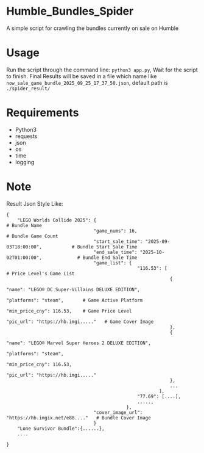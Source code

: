 # Humble_Bundles_Spider
A simple script for crawling the bundles currently on sale on Humble

# Usage  
Run the script through the command line:  `python3 app.py`, Wait for the script to finish. Final Results will be saved in a file which name like `now_sale_game_bundle_2025_09_25_17_37_50.json`, default path is `./spider_result/`

# Requirements  
- Python3
- requests
- json
- os
- time
- logging

# Note  
Result Json Style Like:
```
{
    "LEGO Worlds Collide 2025": {                                                   # Bundle Name
                                "game_nums": 16,                                    # Bundle Game Count
                                "start_sale_time": "2025-09-03T18:00:00",           # Bundle Start Sale Time
                                "end_sale_time": "2025-10-02T01:00:00",             # Bundle End Sale Time
                                "game_list": {
                                                "116.53": [                         # Price Level's Game List
                                                            {
                                                                "name": "LEGO® DC Super-Villains DELUXE EDITION",   
                                                                "platforms": "steam",       # Game Active Platform
                                                                "min_price_cny": 116.53,    # Game Price Level
                                                                "pic_url": "https://hb.imgi....."   # Game Cover Image
                                                            },
                                                            {
                                                                "name": "LEGO® Marvel Super Heroes 2 DELUXE EDITION",
                                                                "platforms": "steam",
                                                                "min_price_cny": 116.53,
                                                                "pic_url": "https://hb.imgi....."
                                                            },
                                                            ...
                                                        ],
                                                "77.69": [....],
                                                .....,
                                            },
                                "cover_image_url": "https://hb.imgix.net/e88...."   # Bundle Cover Image
                                }
    "Lone Survivor Bundle":{......},
    ....

}
```